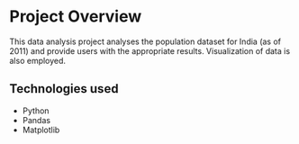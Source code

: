 # Project Overview
This data analysis project analyses the population dataset for India (as of 2011) and provide users with the appropriate results.
Visualization of data is also employed. 

## Technologies used
- Python
- Pandas 
- Matplotlib 
